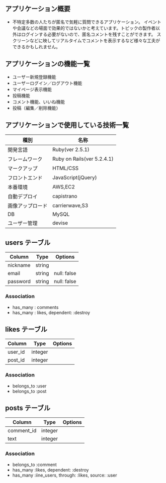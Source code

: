 ## アプリケーション概要
- 不特定多数の人たちが匿名で気軽に質問できるアプリケーション。
  イベントや会議などの場面で効果的ではないかと考えています。トピックの製作者以外はログインする必要がないので、匿名コメントを残すことができます。
  スクリーンなどに映してリアルタイムでコメントを表示するなど様々な工夫ができるかもしれません。
  

## アプリケーションの機能一覧
- ユーザー新規登録機能
- ユーザーログイン／ログアウト機能
- マイページ表示機能
- 投稿機能
- コメント機能、いいね機能
- 投稿（編集／削除機能）

## アプリケーションで使用している技術一覧
|種別|名称|
|---|---|
|開発言語|Ruby(ver 2.5.1)|
|フレームワーク|Ruby on Rails(ver 5.2.4.1)|
|マークアップ|HTML/CSS|
|フロントエンド|JavaScript(jQuery)|
|本番環境|AWS,EC2|
|自動デプロイ|capistrano|
|画像アップロード|carrierwave,S3|
|DB|MySQL|
|ユーザー管理|devise|

## users テーブル
|Column|Type|Options|
|------|----|-------|
|nickname|string||
|email|string|null: false|
|password|string|null: false|

### Association
- has_many : comments
- has_many : likes, dependent: :destroy

## likes テーブル

|Column|Type|Options|
|------|----|-------|
|user_id|integer||
|post_id|integer||

### Association
- belongs_to :user
- belongs_to :post

## posts テーブル

|Column|Type|Options|
|------|----|-------|
|comment_id|integer||
|text|integer||

### Association
- belongs_to :comment
- has_many :likes, dependent: :destroy
- has_many :iine_users, through: :likes, source: :user